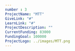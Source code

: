 ```yaml
---
number : 3
ProjectName: "MTT"   
GiveLink: "#"   
LearnLink: "#"   
ProjectDescription: ""   
CurrentFunding: 83000   
FundingGoal: 100000 
ProjectLogo: ../images/MTT.png  
---
```

